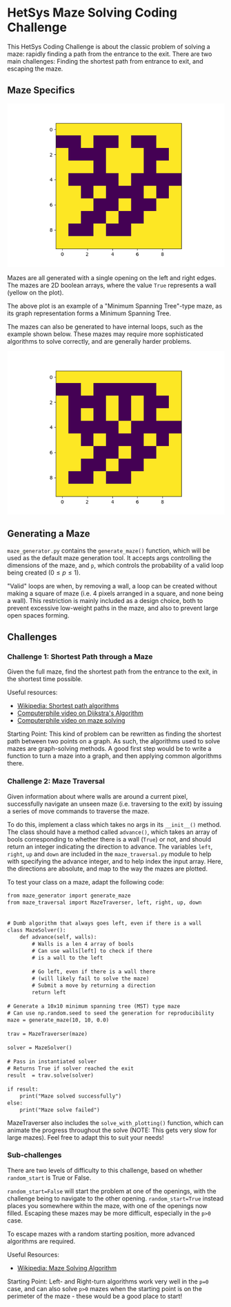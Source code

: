 # HetSys Maze Solving Coding Challenge

This HetSys Coding Challenge is about the classic problem of solving a maze: rapidly finding a path from the entrance to the exit. There are two main challenges: Finding the shortest path from entrance to exit, and escaping the maze.

## Maze Specifics
![Image of a Minimum Spanning Tree maze](_maze_images/Maze_MST.png)

Mazes are all generated with a single opening on the left and right edges. The mazes are 2D boolean arrays, where the value `True` represents a wall (yellow on the plot). 

The above plot is an example of a "Minimum Spanning Tree"-type maze, as its graph representation forms a Minimum Spanning Tree. 

The mazes can also be generated to have internal loops, such as the example shown below. These mazes may require more sophisticated algorithms to solve correctly, and are generally harder problems.

![Maze containing internal loops](_maze_images/Maze_loops.png)

## Generating a Maze
`maze_generator.py` contains the `generate_maze()` function, which will be used as the default maze generation tool. It accepts args controlling the dimensions of the maze, and `p`, which controls the probability of a valid loop being created ($0 \leq p \leq 1$).

"Valid" loops are when, by removing a wall, a loop can be created without making a square of maze (i.e. 4 pixels arranged in a square, and none being a wall). This restriction is mainly included as a design choice, both to prevent excessive low-weight paths in the maze, and also to prevent large open spaces forming.

## Challenges
### Challenge 1: Shortest Path through a Maze
Given the full maze, find the shortest path from the entrance to the exit, in the shortest time possible.

Useful resources:
- [Wikipedia: Shortest path algorithms](https://en.wikipedia.org/wiki/Shortest_path_problem#Algorithms)
- [Computerphile video on Dijkstra's Algorithm](https://www.youtube.com/watch?v=GazC3A4OQTE)
- [Computerphile video on maze solving](https://www.youtube.com/watch?v=rop0W4QDOUI)


Starting Point:
This kind of problem can be rewritten as finding the shortest path between two points on a graph. As such, the algorithms used to solve mazes are graph-solving methods. A good first step would be to write a function to turn a maze into a graph, and then applying common algorithms there.

### Challenge 2: Maze Traversal
Given information about where walls are around a current pixel, successfully navigate an unseen maze (i.e. traversing to the exit) by issuing a series of move commands to traverse the maze.

To do this, implement a class which takes no args in its `__init__()` method. The class should have a method called `advance()`, which takes an array of bools corresponding to whether there is a wall (`True`) or not, and should return an integer indicating the direction to advance. The variables `left`, `right`, `up` and `down` are included in the `maze_traversal.py` module to help with specifying the advance integer, and to help index the input array. Here, the directions are absolute, and map to the way the mazes are plotted.

To test your class on a maze, adapt the following code:

```Py
from maze_generator import generate_maze
from maze_traversal import MazeTraverser, left, right, up, down


# Dumb algorithm that always goes left, even if there is a wall
class MazeSolver():
    def advance(self, walls):
        # Walls is a len 4 array of bools
        # Can use walls[left] to check if there
        # is a wall to the left

        # Go left, even if there is a wall there 
        # (will likely fail to solve the maze)
        # Submit a move by returning a direction
        return left

# Generate a 10x10 minimum spanning tree (MST) type maze
# Can use np.random.seed to seed the generation for reproducibility
maze = generate_maze(10, 10, 0.0)

trav = MazeTraverser(maze)

solver = MazeSolver()

# Pass in instantiated solver
# Returns True if solver reached the exit
result  = trav.solve(solver)

if result:
    print("Maze solved successfully")
else:
    print("Maze solve failed")
```

MazeTraverser also includes the `solve_with_plotting()` function, which can animate the progress throughout the solve (NOTE: This gets very slow for large mazes). Feel free to adapt this to suit your needs!

### Sub-challenges
There are two levels of difficulty to this challenge, based on whether `random_start` is True or False.

`random_start=False` will start the problem at one of the openings, with the challenge being to navigate to the other opening. `random_start=True` instead places you somewhere within the maze, with one of the openings now filled. Escaping these mazes may be more difficult, especially in the `p>0` case.

To escape mazes with a random starting position, more advanced algorithms are required.

Useful Resources:
- [Wikipedia: Maze Solving Algorithm](https://en.wikipedia.org/wiki/Maze-solving_algorithm)

Starting Point:
Left- and Right-turn algorithms work very well in the `p=0` case, and can also solve `p>0` mazes when the starting point is on the perimeter of the maze - these would be a good place to start!
